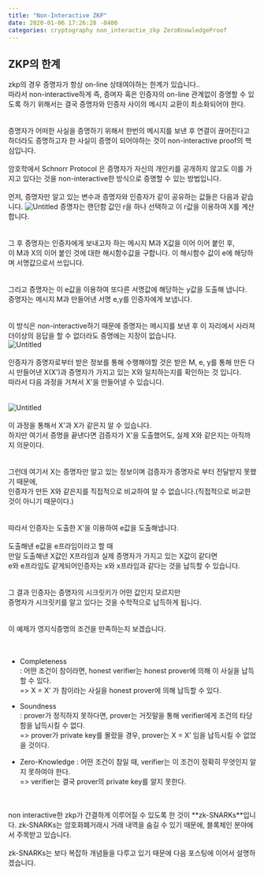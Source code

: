 ```yaml
---
title: "Non-Interactive ZKP"
date: 2020-01-06 17:26:28 -0400
categories: cryptography non_interactie_zkp ZeroKnowledgeProof
---
```


## ZKP의 한계
zkp의 경우 증명자가 항상 on-line 상태여야하는 한계가 있습니다..  
따라서 non-interactive하게 즉, 증며자 혹은 인증자의 on-line 관계없이 증명할 수 있도록 하기 위해서는 결국 증명자와 인증자 사이의 메시지 교환이 최소화되어야 한다.  
</br>
</br>
증명자가 어떠한 사실을 증명하기 위해서 한번의 메시지를 보낸 후 연결이 끊어진다고 하더라도 증명하고자 한 사실이 증명이 되어야하는 것이 non-interactive proof의 핵심입니다.
</br>
</br>
암호학에서 Schnorr Protocol 은 증명자가 자신의 개인키를 공개하지 않고도 이를 가지고 있다는 것을 non-interactive한 방식으로 증명할 수 있는 방법입니다.
</br>
</br>
먼저, 증명자만 알고 있는 변수과 증명자와 인증자가 같이 공유하는 값들은 다음과 같습니다.
![Untitled](https://user-images.githubusercontent.com/57262833/73606130-47f31c00-45ea-11ea-94e6-750cc2c15a1d.png)
증명자는 랜던함 값인 r을 하나 선택하고 이 r값을 이용하여 X를 계산합니다.  
</br>
</br>
그 후 증명자는 인증자에게 보내고자 하는 메시지 M과 X값을 이어 이어 붙인 후,  
이 M과 X의 이어 붙인 것에 대한 해시함수값을 구합니다. 이 해시함수 값이 e에 해당하며 서명값으로서 쓰입니다.  
</br>
</br>
그리고 증명자는 이 e값을 이용하여 또다른 서명값에 해당하는 y값을 도출해 냅니다.  
증명자는 메시지 M과 만들어낸 서명 e,y를 인증자에게 보냅니다.  
</br>
</br>
이 방식은 non-interactive하기 때문에 증명자는 메시지를 보낸 후 이 자리에서 사라져 더이상의 응답을 할 수 없더라도 증명에는 지장이 없습니다.  
![Untitled](https://www.notion.so/2-33d06921f1904e63bd47c80e2b4c711d#0779ad99586a468a9063da7d08ff08a0)
</br>
</br>
인증자가 증명자로부터 받은 정보를 통해 수행해야할 것은 받은 M, e, y를 통해 만든 다시 만들어낸 X(X')과 증명자가 가지고 있는 X와 일치하는지를 확인하는 것 입니다.  
따라서 다음 과정을 거쳐서 X'을 만들어낼 수 있습니다.  
</br>
</br>
![Untitled](https://www.notion.so/2-33d06921f1904e63bd47c80e2b4c711d#68158be3dd2647d3b23d06ceb90c0b8d)
</br>
</br>
이 과정을 통해서 X'과 X가 같은지 알 수 있습니다.  
하지만 여기서 증명을 끝낸다면 검증자가 X'을 도출했어도, 실제 X와 같은지는 아직까지 의문이다.  
</br>
</br>
그런데 여기서 X는 증명자만 알고 있는 정보이며 검증자가 증명자로 부터 전달받지 못했기 때문에,  
인증자가 만든 X와 같은지를 직접적으로 비교하여 알 수 없습니다.(직접적으로 비교한 것이 아니기 때문이다.)  
</br>
</br>
따라서 인증자는 도출한 X'을 이용하여 e값을 도출해냅니다.
</br>
</br>
도출해낸 e값을 e프라임이라고 할 때  
만일 도출해낸 X값인 X프라임과 실제 증명자가 가지고 있는 X값이 같다면  
e와 e프라임도 같게되어인증자는 x와 x프라임과 같다는 것을 납득할 수 있습니다.  
</br>
</br>
그 결과 인증자는 증명자의 시크릿키가 어떤 값인지 모르지만  
증명자가 시크릿키를 알고 있다는 것을 수학적으로 납득하게 됩니다.  
</br>
</br>
이 예제가 영지식증명의 조건을 만족하는지 보겠습니다.  
</br>
</br>
- Completeness  
: 어떤 조건이 참이라면, honest verifier는 honest prover에 의해 이 사실을 납득할 수 있다.  
=> X = X’ 가 참이라는 사실을 honest prover에 의해 납득할 수 있다.  

- Soundness  
: prover가 정직하지 못하다면, prover는 거짓말을 통해 verifier에게 조건의 타당함을 납득시킬 수 없다.  
=> prover가 private key를 몰랐을 경우, prover는 X = X’ 임을 납득시킬 수 없었을 것이다.  

- Zero-Knowledge
: 어떤 조건이 참일 때, verifier는 이 조건이 정확히 무엇인지 알지 못하여야 한다.  
=> verifier는 결국 prover의 private key를 알지 못한다.  
</br>
</br>
non interactive한 zkp가 간결하게 이루어질 수 있도록 한 것이 **zk-SNARKs**입니다.   
zk-SNARKs는 암호화폐거래시 거래 내역을 숨길 수 있기 때문에, 블록체인 분야에서 주목받고 있습니다.
</br>
</br>
zk-SNARKs는 보다 복잡하 개념들을 다루고 있기 때문에 다음 포스팅에 이어서 설명하겠습니다.



